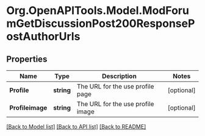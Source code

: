 # Org.OpenAPITools.Model.ModForumGetDiscussionPost200ResponsePostAuthorUrls

## Properties

Name | Type | Description | Notes
------------ | ------------- | ------------- | -------------
**Profile** | **string** | The URL for the use profile page | [optional] 
**Profileimage** | **string** | The URL for the use profile image | [optional] 

[[Back to Model list]](../README.md#documentation-for-models) [[Back to API list]](../README.md#documentation-for-api-endpoints) [[Back to README]](../README.md)

